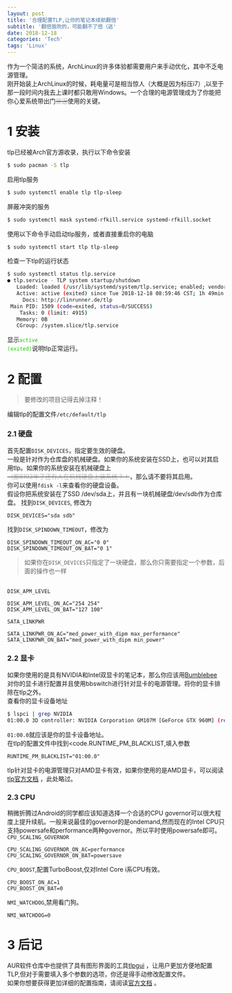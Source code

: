 ```yaml
---
layout: post
title: '合理配置TLP,让你的笔记本续航翻倍'
subtitle: '翻倍我吹的，可能翻不了倍（逃'
date: 2018-12-18
categories: 'Tech'
tags: 'Linux'
---
```

作为一个简洁的系统，ArchLinux的许多体验都需要用户来手动优化，其中不乏电源管理。  
刚开始装上ArchLinux的时候，耗电量可是相当惊人（大概是因为标压i7）,以至于那一段时间内我去上课时都只敢用Windows。一个合理的电源管理成为了你能把你心爱系统带出门~~<nobr style="color: #b6b6b6">装逼</nobr>~~使用的关键。

# 1 安装
tlp已经被Arch官方源收录，执行以下命令安装
~~~bash
$ sudo pacman -S tlp
~~~
启用tlp服务
~~~bash
$ sudo systemctl enable tlp tlp-sleep
~~~
屏蔽冲突的服务
~~~bash
$ sudo systemctl mask systemd-rfkill.service systemd-rfkill.socket
~~~
使用以下命令手动启动tlp服务，或者直接重启你的电脑
~~~bash
$ sudo systemctl start tlp tlp-sleep
~~~
检查一下tlp的运行状态
~~~bash
$ sudo systemctl status tlp.service
● tlp.service - TLP system startup/shutdown
   Loaded: loaded (/usr/lib/systemd/system/tlp.service; enabled; vendor preset: disabled)
   Active: active (exited) since Tue 2018-12-18 08:59:46 CST; 1h 49min ago
     Docs: http://linrunner.de/tlp
 Main PID: 1509 (code=exited, status=0/SUCCESS)
    Tasks: 0 (limit: 4915)
   Memory: 0B
   CGroup: /system.slice/tlp.service
~~~
显示<code style="color: #1ecb00">active (exited)</code>说明tlp正常运行。

# 2 配置

>要修改的项目记得去掉注释！

编辑tlp的配置文件<code>/etc/default/tlp</code>
### 2.1 硬盘
首先配置<code>DISK_DEVICES</code>，指定要生效的硬盘。  
一般是针对作为仓库盘的机械硬盘。如果你的系统安装在SSD上，也可以对其启用tlp。如果你的系统安装在机械硬盘上~~<nobr style="color: #b6b6b6">（都8102年了还有人在机械硬盘上装系统？！</nobr>~~，那么请不要将其启用。  
你可以使用<code>fdisk -l</code>来查看你的硬盘设备。  
假设你把系统安装在了SSD /dev/sda上，并且有一块机械硬盘/dev/sdb作为仓库盘。
找到<code>DISK_DEVICES</code>,
修改为
~~~text
DISK_DEVICES="sda sdb"
~~~

找到<code>DISK_SPINDOWN_TIMEOUT</code>，修改为
~~~text
DISK_SPINDOWN_TIMEOUT_ON_AC="0 0"
DISK_SPINDOWN_TIMEOUT_ON_BAT="0 1"
~~~
>如果你在<code>DISK_DEVICES</code>只指定了一块硬盘，那么你只需要指定一个参数，后面的操作也一样


<br><code>DISK_APM_LEVEL</code>
~~~text
DISK_APM_LEVEL_ON_AC="254 254"
DISK_APM_LEVEL_ON_BAT="127 100"
~~~

<code>SATA_LINKPWR</code>
~~~text
SATA_LINKPWR_ON_AC="med_power_with_dipm max_performance"
SATA_LINKPWR_ON_BAT="med_power_with_dipm min_power"
~~~

### 2.2 显卡
如果你使用的是具有NVIDIA和Intel双显卡的笔记本，那么你应该用[Bumblebee](https://wiki.archlinux.org/index.php/bumblebee) 对你的显卡进行配置并且使用bbswitch进行针对显卡的电源管理。将你的显卡排除在tlp之外。  
查看你的显卡设备地址
~~~bash
$ lspci | grep NVIDIA
01:00.0 3D controller: NVIDIA Corporation GM107M [GeForce GTX 960M] (rev a2)
~~~
<code>01:00.0</code>就应该是你的显卡设备地址。  
在tlp的配置文件中找到<code.RUNTIME_PM_BLACKLIST</code>,填入参数
~~~text
RUNTIME_PM_BLACKLIST="01:00.0"
~~~
tlp针对显卡的电源管理只对AMD显卡有效，如果你使用的是AMD显卡，可以阅读[tlp官方文档](https://linrunner.de/en/tlp/docs/tlp-configuration.html#graphics) ，此处略过。

### 2.3 CPU
稍微折腾过Android的同学都应该知道选择一个合适的CPU governor可以很大程度上提升续航。一般来说最佳的governor的是ondemand,然而现在的Intel CPU只支持powersafe和performance两种governor。所以平时使用powersafe即可。  
<code>CPU_SCALING_GOVERNOR</code>
~~~text
CPU_SCALING_GOVERNOR_ON_AC=performance
CPU_SCALING_GOVERNOR_ON_BAT=powersave
~~~

<code>CPU_BOOST</code>,配置TurboBoost,仅对Intel Core i系CPU有效。
~~~text
CPU_BOOST_ON_AC=1
CPU_BOOST_ON_BAT=0
~~~
<code>NMI_WATCHDOG</code>,禁用看门狗。
~~~text
NMI_WATCHDOG=0
~~~

# 3 后记
AUR软件仓库中也提供了具有图形界面的工具[tlpgui](https://aur.archlinux.org/packages/tlpui-git/) ，让用户更加方便地配置TLP,但对于需要填入多个参数的选项，你还是得手动修改配置文件。  
如果你想要获得更加详细的配置指南，请阅读[官方文档](https://linrunner.de/en/tlp/docs/tlp-configuration.html) 。  
